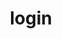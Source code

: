 ---
title: login
name: Login Project
desc: Dieses Projekt beinhaltet den Login- und Registrierungsprozess in einer Anwendung. Dabei werden die Registrierungsdaten im LocalStorage gespeichert. Zudem wird man nach 5-Mal Neuladen automatisch ausgeloggt.
descSmall: Dieses Projekt beinhaltet den Login- und Registrierungsprozess in einer Anwendung.
category: [Frontend]
language: [Javascript, Angular5, HTML5, CSS3]
framework: ['']
datum: 2021
img:
link: https://github.com/JoKraken/LoginProject
---